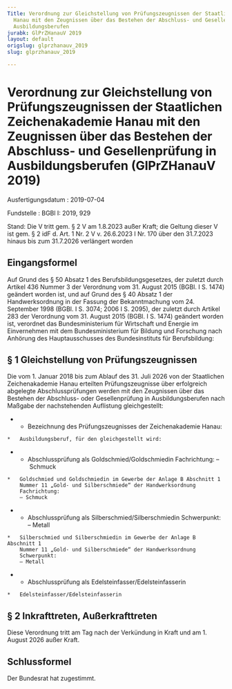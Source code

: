 ```yaml
---
Title: Verordnung zur Gleichstellung von Prüfungszeugnissen der Staatlichen Zeichenakademie
  Hanau mit den Zeugnissen über das Bestehen der Abschluss- und Gesellenprüfung in
  Ausbildungsberufen
jurabk: GlPrZHanauV 2019
layout: default
origslug: glprzhanauv_2019
slug: glprzhanauv_2019

---
```


# Verordnung zur Gleichstellung von Prüfungszeugnissen der Staatlichen Zeichenakademie Hanau mit den Zeugnissen über das Bestehen der Abschluss- und Gesellenprüfung in Ausbildungsberufen (GlPrZHanauV 2019)

Ausfertigungsdatum
:   2019-07-04

Fundstelle
:   BGBl I: 2019, 929

Stand: Die V tritt gem. § 2 V am 1.8.2023 außer Kraft; die Geltung dieser V ist gem. § 2 idF d. Art. 1 Nr. 2 V v. 26.6.2023 I Nr. 170 über den 31.7.2023 hinaus bis zum 31.7.2026 verlängert worden

## Eingangsformel

Auf Grund des § 50 Absatz 1 des Berufsbildungsgesetzes, der zuletzt
durch Artikel 436 Nummer 3 der Verordnung vom 31. August 2015 (BGBl. I
S. 1474) geändert worden ist, und auf Grund des § 40 Absatz 1 der
Handwerksordnung in der Fassung der Bekanntmachung vom 24. September
1998 (BGBl. I S. 3074; 2006 I S. 2095), der zuletzt durch Artikel 283
der Verordnung vom 31. August 2015 (BGBl. I S. 1474) geändert worden
ist, verordnet das Bundesministerium für Wirtschaft und Energie im
Einvernehmen mit dem Bundesministerium für Bildung und Forschung nach
Anhörung des Hauptausschusses des Bundesinstituts für Berufsbildung:


## § 1 Gleichstellung von Prüfungszeugnissen

Die vom 1. Januar 2018 bis zum Ablauf des 31. Juli 2026 von der
Staatlichen Zeichenakademie Hanau erteilten Prüfungszeugnisse über
erfolgreich abgelegte Abschlussprüfungen werden mit den Zeugnissen
über das Bestehen der Abschluss- oder Gesellenprüfung in
Ausbildungsberufen nach Maßgabe der nachstehenden Auflistung
gleichgestellt:

*    *   Bezeichnung des Prüfungszeugnisses
        der Zeichenakademie Hanau:

    *   Ausbildungsberuf, für den gleichgestellt wird:


*    *   Abschlussprüfung als Goldschmied/Goldschmiedin
        Fachrichtung:
        – Schmuck

    *   Goldschmied und Goldschmiedin im Gewerbe der Anlage B Abschnitt 1
        Nummer 11 „Gold- und Silberschmiede“ der Handwerksordnung
        Fachrichtung:
        – Schmuck


*    *   Abschlussprüfung als Silberschmied/Silberschmiedin
        Schwerpunkt:
        – Metall

    *   Silberschmied und Silberschmiedin im Gewerbe der Anlage B Abschnitt 1
        Nummer 11 „Gold- und Silberschmiede“ der Handwerksordnung
        Schwerpunkt:
        – Metall


*    *   Abschlussprüfung als Edelsteinfasser/Edelsteinfasserin

    *   Edelsteinfasser/Edelsteinfasserin





## § 2 Inkrafttreten, Außerkrafttreten

Diese Verordnung tritt am Tag nach der Verkündung in Kraft und am 1.
August 2026 außer Kraft.


## Schlussformel

Der Bundesrat hat zugestimmt.

